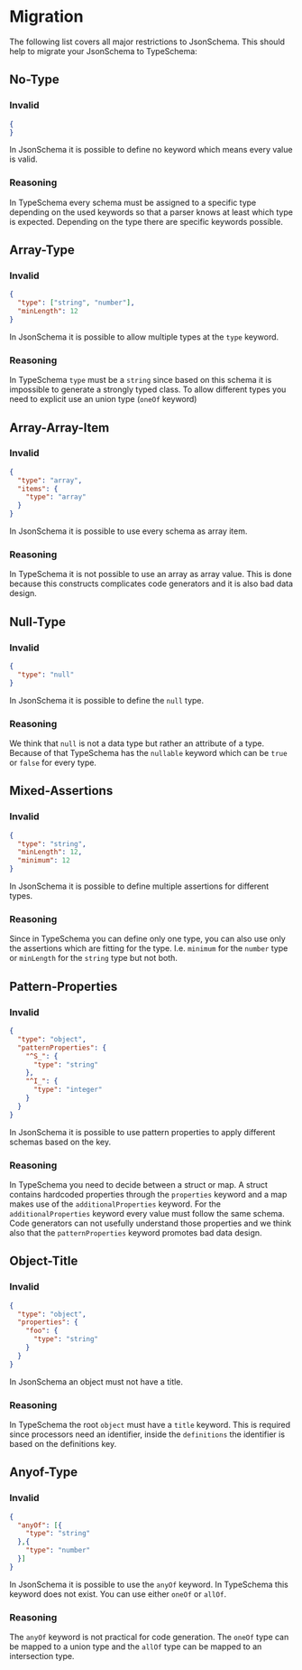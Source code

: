 
# Migration

The following list covers all major restrictions to JsonSchema. This should help
to migrate your JsonSchema to TypeSchema:

## No-Type

### Invalid

```json
{
}
```

In JsonSchema it is possible to define no keyword which means every value is
valid.

### Reasoning

In TypeSchema every schema must be assigned to a specific type depending on the
used keywords so that a parser knows at least which type is expected. Depending
on the type there are specific keywords possible.

## Array-Type

### Invalid

```json
{
  "type": ["string", "number"],
  "minLength": 12
}
```

In JsonSchema it is possible to allow multiple types at the `type` keyword.

### Reasoning

In TypeSchema `type` must be a `string` since based on this schema it is
impossible to generate a strongly typed class. To allow different types you
need to explicit use an union type (`oneOf` keyword)

## Array-Array-Item

### Invalid

```json
{
  "type": "array",
  "items": {
    "type": "array"
  }
}
```

In JsonSchema it is possible to use every schema as array item.

### Reasoning

In TypeSchema it is not possible to use an array as array value. This is done
because this constructs complicates code generators and it is also bad data
design. 

## Null-Type

### Invalid

```json
{
  "type": "null"
}
```

In JsonSchema it is possible to define the `null` type.

### Reasoning

We think that `null` is not a data type but rather an attribute of a type.
Because of that TypeSchema has the `nullable` keyword which can be `true` or
`false` for every type.

## Mixed-Assertions

### Invalid

```json
{
  "type": "string",
  "minLength": 12,
  "minimum": 12
}
```

In JsonSchema it is possible to define multiple assertions for different types.

### Reasoning

Since in TypeSchema you can define only one type, you can also use only the
assertions which are fitting for the type. I.e. `minimum` for the `number` type
or `minLength` for the `string` type but not both.

## Pattern-Properties

### Invalid

```json
{
  "type": "object",
  "patternProperties": {
    "^S_": {
      "type": "string"
    },
    "^I_": {
      "type": "integer"
    }
  }
}
```

In JsonSchema it is possible to use pattern properties to apply different
schemas based on the key.

### Reasoning

In TypeSchema you need to decide between a struct or map. A struct contains
hardcoded properties through the `properties` keyword and a map makes use of the
`additionalProperties` keyword. For the `additionalProperties` keyword every value
must follow the same schema. Code generators can not usefully understand those
properties and we think also that the `patternProperties` keyword promotes
bad data design. 

## Object-Title

### Invalid

```json
{
  "type": "object",
  "properties": {
    "foo": {
      "type": "string"
    }
  }
}
```

In JsonSchema an object must not have a title.

### Reasoning

In TypeSchema the root `object` must have a `title` keyword. This is required
since processors need an identifier, inside the `definitions` the identifier is
based on the definitions key.

## Anyof-Type

### Invalid

```json
{
  "anyOf": [{
    "type": "string"
  },{
    "type": "number"
  }]
}
```

In JsonSchema it is possible to use the `anyOf` keyword. In TypeSchema this
keyword does not exist. You can use either `oneOf` or `allOf`.

### Reasoning

The `anyOf` keyword is not practical for code generation. The `oneOf` type can
be mapped to a union type and the `allOf` type can be mapped to an intersection
type.
